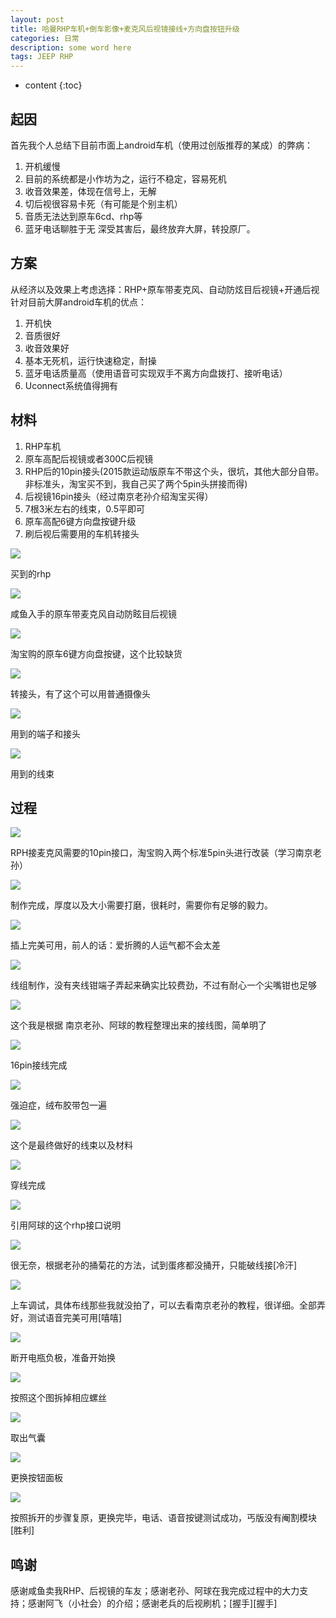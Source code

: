 ```yaml
---
layout: post
title: 哈曼RHP车机+倒车影像+麦克风后视镜接线+方向盘按钮升级
categories: 日常
description: some word here
tags: JEEP RHP
---
```

* content
{:toc}
<div class="postImg" style="background-image:url(http://ovl1kjv88.bkt.clouddn.com/media/1024x0_1_q87_autohomecar__wKgH6FYPuQmARu7EAAbE9O9WNJc670.jpg)"></div>




## 起因

首先我个人总结下目前市面上android车机（使用过创版推荐的某成）的弊病：
1. 开机缓慢
2. 目前的系统都是小作坊为之，运行不稳定，容易死机
3. 收音效果差，体现在信号上，无解
4. 切后视很容易卡死（有可能是个别主机）
5. 音质无法达到原车6cd、rhp等
6. 蓝牙电话聊胜于无
深受其害后，最终放弃大屏，转投原厂。

## 方案
从经济以及效果上考虑选择：RHP+原车带麦克风、自动防炫目后视镜+开通后视
针对目前大屏android车机的优点：
1. 开机快
2. 音质很好
3. 收音效果好
4. 基本无死机，运行快速稳定，耐操
6. 蓝牙电话质量高（使用语音可实现双手不离方向盘拨打、接听电话）
7. Uconnect系统值得拥有

## 材料
1. RHP车机
2. 原车高配后视镜或者300C后视镜
3. RHP后的10pin接头(2015款运动版原车不带这个头，很坑，其他大部分自带。非标准头，淘宝买不到，我自己买了两个5pin头拼接而得)
4. 后视镜16pin接头（经过南京老孙介绍淘宝买得）
5. 7根3米左右的线束，0.5平即可
6. 原车高配6键方向盘按键升级
7. 刷后视后需要用的车机转接头

![](http://ovl1kjv88.bkt.clouddn.com/media/500_wKgH5VotCHeAX69IAAENTPVDXy4547.jpg-width_700)
<p class="img-instructions">买到的rhp</p>

![](http://ovl1kjv88.bkt.clouddn.com/media/500_wKgFW1otCCmAThIAAAH6BCA7p88347.jpg-width_700)
<p class="img-instructions">咸鱼入手的原车带麦克风自动防眩目后视镜</p>

![](http://ovl1kjv88.bkt.clouddn.com/media/500_wKgFVVouJNqActSbAAT4kOIJ6RM247.jpg-width_700)
<p class="img-instructions">淘宝购的原车6键方向盘按键，这个比较缺货</p>

![](http://ovl1kjv88.bkt.clouddn.com/media/500_wKjBzlouKVeAP_VjAAKx3gq_rSo024.jpg-width_700)
<p class="img-instructions">转接头，有了这个可以用普通摄像头</p>

![](http://ovl1kjv88.bkt.clouddn.com/media/500_wKjBzVotBKCAOP0SAAH22ODeCO0012.jpg-width_700)
<p class="img-instructions">用到的端子和接头</p>

![](http://ovl1kjv88.bkt.clouddn.com/media/500_wKgH0VotBKyASJR1AAVMpNcOj_M861.jpg-width_700)
<p class="img-instructions">用到的线束</p>

## 过程


![](http://ovl1kjv88.bkt.clouddn.com/media/500_wKgH41otAFmARI-yAAGc7cTUPbw865.jpg-width_700)
<p class="img-instructions">RPH接麦克风需要的10pin接口，淘宝购入两个标准5pin头进行改装（学习南京老孙）</p>

![](http://ovl1kjv88.bkt.clouddn.com/media/500_wKgH5VotAQGAbLjEAAJta4bSJAM861.jpg-width_700)
<p class="img-instructions">制作完成，厚度以及大小需要打磨，很耗时，需要你有足够的毅力。</p>

![](http://ovl1kjv88.bkt.clouddn.com/media/500_wKjBzFotAWOAeT26AAFcMelRMWg422.jpg-width_700)
<p class="img-instructions">插上完美可用，前人的话：爱折腾的人运气都不会太差</p>

![](http://ovl1kjv88.bkt.clouddn.com/media/500_wKgH3lotAfOAVQhqAAZO_cVT5n8817.jpg-width_700)
<p class="img-instructions">线组制作，没有夹线钳端子弄起来确实比较费劲，不过有耐心一个尖嘴钳也足够</p>

![](http://ovl1kjv88.bkt.clouddn.com/media/500_wKgH51otAmmADyzDAALZGj-_DX4499.jpg-width_700)
<p class="img-instructions">这个我是根据 南京老孙、阿球的教程整理出来的接线图，简单明了</p>

![](http://ovl1kjv88.bkt.clouddn.com/media/500_wKgHZVotAriASO8zAAKTSsL1LWg921.jpg-width_700)
<p class="img-instructions">16pin接线完成</p>

![](http://ovl1kjv88.bkt.clouddn.com/media/500_wKgH31otAuuAFMCoAAFhC7x81Hw618.jpg-width_700)
<p class="img-instructions">强迫症，绒布胶带包一遍</p>

![](http://ovl1kjv88.bkt.clouddn.com/media/500_wKgHy1os_6aAMpxFAAguIrWmwGo443.jpg-width_700)
<p class="img-instructions">这个是最终做好的线束以及材料</p>

![](http://ovl1kjv88.bkt.clouddn.com/media/500_wKgHzVotBp2AblchAAG3rpGVPmc893.jpg-width_700)
<p class="img-instructions">穿线完成</p>

![](http://ovl1kjv88.bkt.clouddn.com/media/500_wKgH5lotB8aASYG6AAJtUwbmk7Q880.jpg-width_700)
<p class="img-instructions">引用阿球的这个rhp接口说明</p>

![](http://ovl1kjv88.bkt.clouddn.com/media/500_wKgH21otB16AWF3wAAjl8f_vJQk922.jpg-width_700)
<p class="img-instructions">很无奈，根据老孙的捅菊花的方法，试到蛋疼都没捅开，只能破线接[冷汗]</p>

![](http://ovl1kjv88.bkt.clouddn.com/media/500_wKgH1FotA8qARHcmAAHkD6b22Og323.jpg-width_700)
<p class="img-instructions">上车调试，具体布线那些我就没拍了，可以去看南京老孙的教程，很详细。全部弄好，测试语音完美可用[嘻嘻]</p>

![](http://ovl1kjv88.bkt.clouddn.com/media/500_wKgH0VouJVuAIKE4AAK5GTSd-xs456.jpg-width_700)
<p class="img-instructions">断开电瓶负极，准备开始换</p>

![](http://ovl1kjv88.bkt.clouddn.com/media/500_wKgH4FouJXOAe5yMAAcjMEixwD8706.jpg-width_700)
<p class="img-instructions">按照这个图拆掉相应螺丝</p>

![](http://ovl1kjv88.bkt.clouddn.com/media/500_wKjBxVouJZ6Ab6QfAAKJ-ubAvvQ336.jpg-width_700)
<p class="img-instructions">取出气囊</p>

![](http://ovl1kjv88.bkt.clouddn.com/media/500_wKjBxVouJcWABvKPAAIx1FB8Nt8577.jpg-width_700)
<p class="img-instructions">更换按钮面板</p>

![](http://ovl1kjv88.bkt.clouddn.com/media/500_wKjBylouJf2Af9QSAAcry2r6js0731.jpg-width_700)
<p class="img-instructions">按照拆开的步骤复原，更换完毕，电话、语音按键测试成功，丐版没有阉割模块[胜利]</p>

## 鸣谢
感谢咸鱼卖我RHP、后视镜的车友；感谢老孙、阿球在我完成过程中的大力支持；感谢阿飞（小社会）的介绍；感谢老兵的后视刷机；[握手][握手]
